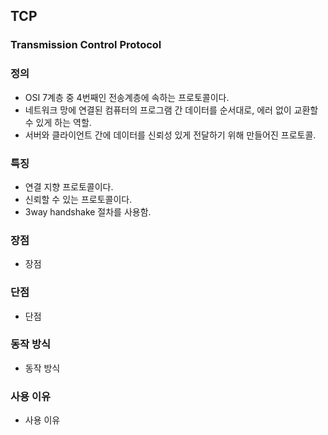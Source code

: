 ## TCP
### Transmission Control Protocol

### 정의
- OSI 7계층 중 4번째인 전송계층에 속하는 프로토콜이다.
- 네트워크 망에 연결된 컴퓨터의 프로그램 간 데이터를 순서대로, 에러 없이 교환할 수 있게 하는 역할.
- 서버와 클라이언트 간에 데이터를 신뢰성 있게 전달하기 위해 만들어진 프로토콜.

### 특징
- 연결 지향 프로토콜이다.
- 신뢰할 수 있는 프로토콜이다.
- 3way handshake 절차를 사용함.

### 장점
- 장점

### 단점
- 단점

### 동작 방식
- 동작 방식

### 사용 이유
- 사용 이유